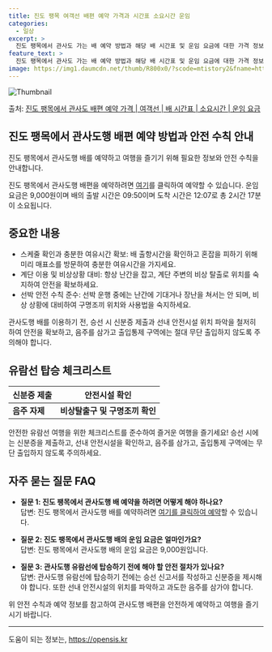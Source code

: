 ```yaml
---
title: 진도 팽목 여객선 배편 예약 가격과 시간표 소요시간 운임
categories:
  - 일상
excerpt: >
  진도 팽목에서 관사도 가는 배 예약 방법과 해당 배 시간표 및 운임 요금에 대한 가격 정보를 안내 드리겠습니다. 안전하고 재밋는 관사도행 여행을 위해 아래 정보 참고하시기 바랍니다. 관사도행 배편 예약하기 👈 클릭진도 팽목에서 관사도행 배 시간표출발 시간도착 시간소요 시간선박명요금09:5012:072시간 17분한림페리11호9,000원관사도행 배편 예약하기 👈 클릭진도 팽목에서 관사도행 여객선 탑승 시 이용수칙진도 팽목에서 관사도행 배를 이용할 때 꼭 지켜야 할 안전 수칙을 알아봅니다. 중요한 내용 스케줄 확인과 충분한 여유시간 확보: 배 출항시간을 확인하고 혼잡을 피하기 위해 미리 매표소를 방문하여 충분한 여유시간을 가지세요. 계단 이용 및 비상상황 대비: 항상 난간을 잡고, 계단 주변의 비상 탈출로 위..
feature_text: >
  진도 팽목에서 관사도 가는 배 예약 방법과 해당 배 시간표 및 운임 요금에 대한 가격 정보를 안내 드리겠습니다. 안전하고 재밋는 관사도행 여행을 위해 아래 정보 참고하시기 바랍니다. 관사도행 배편 예약하기 👈 클릭진도 팽목에서 관사도행 배 시간표출발 시간도착 시간소요 시간선박명요금09:5012:072시간 17분한림페리11호9,000원관사도행 배편 예약하기 👈 클릭진도 팽목에서 관사도행 여객선 탑승 시 이용수칙진도 팽목에서 관사도행 배를 이용할 때 꼭 지켜야 할 안전 수칙을 알아봅니다. 중요한 내용 스케줄 확인과 충분한 여유시간 확보: 배 출항시간을 확인하고 혼잡을 피하기 위해 미리 매표소를 방문하여 충분한 여유시간을 가지세요. 계단 이용 및 비상상황 대비: 항상 난간을 잡고, 계단 주변의 비상 탈출로 위..
image: https://img1.daumcdn.net/thumb/R800x0/?scode=mtistory2&fname=https%3A%2F%2Fblog.kakaocdn.net%2Fdn%2Fbs5YnO%2FbtsHCrBDY1x%2FQXJc4SvUnn5fyGlqOoOf70%2Fimg.webp
---
```


![Thumbnail](https://img1.daumcdn.net/thumb/R800x0/?scode=mtistory2&fname=https%3A%2F%2Fblog.kakaocdn.net%2Fdn%2Fbs5YnO%2FbtsHCrBDY1x%2FQXJc4SvUnn5fyGlqOoOf70%2Fimg.webp)

<p>출처: <a href="https://opensis.kr/entry/%EC%A7%84%EB%8F%84-%ED%8C%BD%EB%AA%A9%EC%97%90%EC%84%9C-%EA%B4%80%EC%82%AC%EB%8F%84-%EB%B0%B0%ED%8E%B8-%EC%98%88%EC%95%BD-%EA%B0%80%EA%B2%A9-%EC%97%AC%EA%B0%9D%EC%84%A0-%EB%B0%B0-%EC%8B%9C%EA%B0%84%ED%91%9C-%EC%86%8C%EC%9A%94%EC%8B%9C%EA%B0%84-%EC%9A%B4%EC%9E%84-%EC%9A%94%EA%B8%88" rel="dofollow">진도 팽목에서 관사도 배편 예약 가격 | 여객선 | 배 시간표 | 소요시간 | 운임 요금</a> </p>

## 진도 팽목에서 관사도행 배편 예약 방법과 안전 수칙 안내

진도 팽목에서 관사도행 배를 예약하고 여행을 즐기기 위해 필요한 정보와 안전 수칙을 안내합니다.

진도 팽목에서 관사도행 배편을 예약하려면 [여기](링크)를 클릭하여 예약할 수 있습니다. 운임 요금은 9,000원이며 배의 출발 시간은
09:50이며 도착 시간은 12:07로 총 2시간 17분이 소요됩니다.

## 중요한 내용

  * 스케줄 확인과 충분한 여유시간 확보: 배 출항시간을 확인하고 혼잡을 피하기 위해 미리 매표소를 방문하여 충분한 여유시간을 가지세요.
  * 계단 이용 및 비상상황 대비: 항상 난간을 잡고, 계단 주변의 비상 탈출로 위치를 숙지하여 안전을 확보하세요.
  * 선박 안전 수칙 준수: 선박 운행 중에는 난간에 기대거나 장난을 쳐서는 안 되며, 비상 상황에 대비하여 구명조끼 위치와 사용법을 숙지하세요.

관사도행 배를 이용하기 전, 승선 시 신분증 제출과 선내 안전시설 위치 파악을 철저히 하여 안전을 확보하고, 음주를 삼가고 출입통제 구역에는
절대 무단 출입하지 않도록 주의해야 합니다.

## 유람선 탑승 체크리스트

**신분증 제출** | **안전시설 확인**  
---|---  
**음주 자제** | **비상탈출구 및 구명조끼 확인**  
  
안전한 유람선 여행을 위한 체크리스트를 준수하여 즐거운 여행을 즐기세요! 승선 시에는 신분증을 제출하고, 선내 안전시설을 확인하고, 음주를
삼가고, 출입통제 구역에는 무단 출입하지 않도록 주의하세요.

## 자주 묻는 질문 FAQ

  * **질문 1: 진도 팽목에서 관사도행 배 예약을 하려면 어떻게 해야 하나요?**  
답변: 진도 팽목에서 관사도행 배를 예약하려면 [여기를 클릭하여 예약](링크)할 수 있습니다.

  * **질문 2: 진도 팽목에서 관사도행 배의 운임 요금은 얼마인가요?**  
답변: 진도 팽목에서 관사도행 배의 운임 요금은 9,000원입니다.

  * **질문 3: 관사도행 유람선에 탑승하기 전에 해야 할 안전 절차가 있나요?**  
답변: 관사도행 유람선에 탑승하기 전에는 승선 신고서를 작성하고 신분증을 제시해야 합니다. 또한 선내 안전시설의 위치를 파악하고 과도한
음주를 삼가야 합니다.

위 안전 수칙과 예약 정보를 참고하여 관사도행 배편을 안전하게 예약하고 여행을 즐기시기 바랍니다.

* * *

 

도움이 되는 정보는, <a href="https://opensis.kr" rel="dofollow">https://opensis.kr</a>



